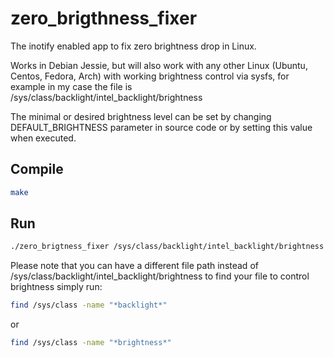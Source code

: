 # zero_brigthness_fixer
The inotify enabled app to fix zero brightness drop in Linux.

Works in Debian Jessie, but will also work with any other Linux (Ubuntu, Centos, Fedora, Arch) with working brightness control via sysfs, for example in my case the file is /sys/class/backlight/intel_backlight/brightness

The minimal or desired brightness level can be set by changing DEFAULT_BRIGHTNESS parameter in source code or by setting this value when executed.

## Compile
```bash
make
```
  
## Run

```bash
./zero_brigtness_fixer /sys/class/backlight/intel_backlight/brightness
```
  
Please note that you can have a different file path instead of /sys/class/backlight/intel_backlight/brightness to find your file to control brightness simply run:

```bash
find /sys/class -name "*backlight*"
```

or
```bash
find /sys/class -name "*brightness*"
```

